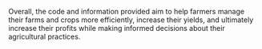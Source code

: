 Overall, the code and information provided aim to help farmers manage their farms and crops more efficiently, increase their yields, and ultimately increase their profits while making informed decisions about their agricultural practices.
